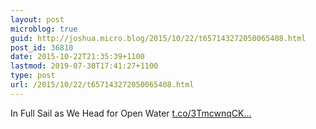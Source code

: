 ```yaml
---
layout: post
microblog: true
guid: http://joshua.micro.blog/2015/10/22/t657143272050065408.html
post_id: 36810
date: 2015-10-22T21:35:39+1100
lastmod: 2019-07-30T17:41:27+1100
type: post
url: /2015/10/22/t657143272050065408.html
---
```

In Full Sail as We Head for Open Water [t.co/3TmcwnqCK...](https://t.co/3TmcwnqCKK)
